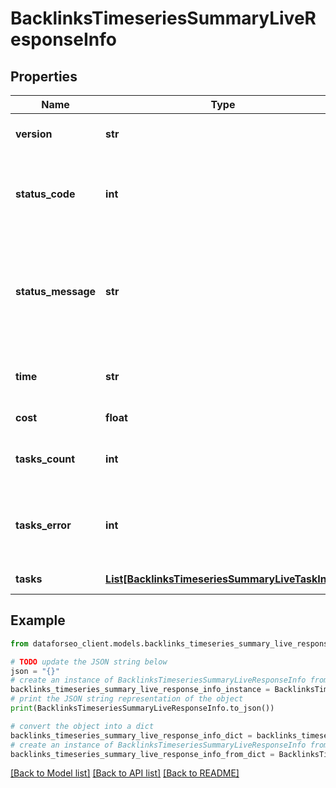 # BacklinksTimeseriesSummaryLiveResponseInfo


## Properties

Name | Type | Description | Notes
------------ | ------------- | ------------- | -------------
**version** | **str** | the current version of the API | [optional] 
**status_code** | **int** | general status code you can find the full list of the response codes here | [optional] 
**status_message** | **str** | general informational message you can find the full list of general informational messages here | [optional] 
**time** | **str** | total execution time, seconds | [optional] 
**cost** | **float** | total tasks cost, USD | [optional] 
**tasks_count** | **int** | the number of tasks in the tasks array | [optional] 
**tasks_error** | **int** | the number of tasks in the tasks array returned with an error | [optional] 
**tasks** | [**List[BacklinksTimeseriesSummaryLiveTaskInfo]**](BacklinksTimeseriesSummaryLiveTaskInfo.md) | array of tasks | [optional] 

## Example

```python
from dataforseo_client.models.backlinks_timeseries_summary_live_response_info import BacklinksTimeseriesSummaryLiveResponseInfo

# TODO update the JSON string below
json = "{}"
# create an instance of BacklinksTimeseriesSummaryLiveResponseInfo from a JSON string
backlinks_timeseries_summary_live_response_info_instance = BacklinksTimeseriesSummaryLiveResponseInfo.from_json(json)
# print the JSON string representation of the object
print(BacklinksTimeseriesSummaryLiveResponseInfo.to_json())

# convert the object into a dict
backlinks_timeseries_summary_live_response_info_dict = backlinks_timeseries_summary_live_response_info_instance.to_dict()
# create an instance of BacklinksTimeseriesSummaryLiveResponseInfo from a dict
backlinks_timeseries_summary_live_response_info_from_dict = BacklinksTimeseriesSummaryLiveResponseInfo.from_dict(backlinks_timeseries_summary_live_response_info_dict)
```
[[Back to Model list]](../README.md#documentation-for-models) [[Back to API list]](../README.md#documentation-for-api-endpoints) [[Back to README]](../README.md)


